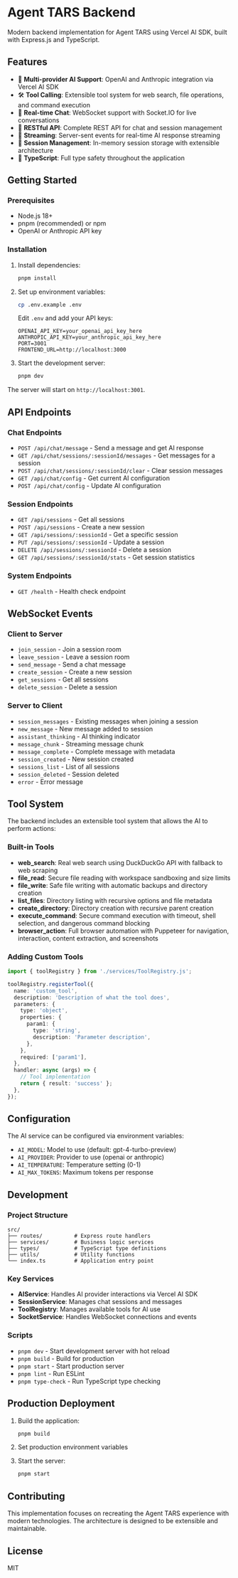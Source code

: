 # Agent TARS Backend

Modern backend implementation for Agent TARS using Vercel AI SDK, built with Express.js and TypeScript.

## Features

- 🤖 **Multi-provider AI Support**: OpenAI and Anthropic integration via Vercel AI SDK
- 🛠️ **Tool Calling**: Extensible tool system for web search, file operations, and command execution
- 💬 **Real-time Chat**: WebSocket support with Socket.IO for live conversations
- 📱 **RESTful API**: Complete REST API for chat and session management
- 🔄 **Streaming**: Server-sent events for real-time AI response streaming
- 💾 **Session Management**: In-memory session storage with extensible architecture
- 🔧 **TypeScript**: Full type safety throughout the application

## Getting Started

### Prerequisites

- Node.js 18+
- pnpm (recommended) or npm
- OpenAI or Anthropic API key

### Installation

1. Install dependencies:
   ```bash
   pnpm install
   ```

2. Set up environment variables:
   ```bash
   cp .env.example .env
   ```
   
   Edit `.env` and add your API keys:
   ```env
   OPENAI_API_KEY=your_openai_api_key_here
   ANTHROPIC_API_KEY=your_anthropic_api_key_here
   PORT=3001
   FRONTEND_URL=http://localhost:3000
   ```

3. Start the development server:
   ```bash
   pnpm dev
   ```

The server will start on `http://localhost:3001`.

## API Endpoints

### Chat Endpoints

- `POST /api/chat/message` - Send a message and get AI response
- `GET /api/chat/sessions/:sessionId/messages` - Get messages for a session
- `POST /api/chat/sessions/:sessionId/clear` - Clear session messages
- `GET /api/chat/config` - Get current AI configuration
- `POST /api/chat/config` - Update AI configuration

### Session Endpoints

- `GET /api/sessions` - Get all sessions
- `POST /api/sessions` - Create a new session
- `GET /api/sessions/:sessionId` - Get a specific session
- `PUT /api/sessions/:sessionId` - Update a session
- `DELETE /api/sessions/:sessionId` - Delete a session
- `GET /api/sessions/:sessionId/stats` - Get session statistics

### System Endpoints

- `GET /health` - Health check endpoint

## WebSocket Events

### Client to Server

- `join_session` - Join a session room
- `leave_session` - Leave a session room  
- `send_message` - Send a chat message
- `create_session` - Create a new session
- `get_sessions` - Get all sessions
- `delete_session` - Delete a session

### Server to Client

- `session_messages` - Existing messages when joining a session
- `new_message` - New message added to session
- `assistant_thinking` - AI thinking indicator
- `message_chunk` - Streaming message chunk
- `message_complete` - Complete message with metadata
- `session_created` - New session created
- `sessions_list` - List of all sessions
- `session_deleted` - Session deleted
- `error` - Error message

## Tool System

The backend includes an extensible tool system that allows the AI to perform actions:

### Built-in Tools

- **web_search**: Real web search using DuckDuckGo API with fallback to web scraping
- **file_read**: Secure file reading with workspace sandboxing and size limits
- **file_write**: Safe file writing with automatic backups and directory creation
- **list_files**: Directory listing with recursive options and file metadata
- **create_directory**: Directory creation with recursive parent creation
- **execute_command**: Secure command execution with timeout, shell selection, and dangerous command blocking
- **browser_action**: Full browser automation with Puppeteer for navigation, interaction, content extraction, and screenshots

### Adding Custom Tools

```typescript
import { toolRegistry } from './services/ToolRegistry.js';

toolRegistry.registerTool({
  name: 'custom_tool',
  description: 'Description of what the tool does',
  parameters: {
    type: 'object',
    properties: {
      param1: {
        type: 'string',
        description: 'Parameter description',
      },
    },
    required: ['param1'],
  },
  handler: async (args) => {
    // Tool implementation
    return { result: 'success' };
  },
});
```

## Configuration

The AI service can be configured via environment variables:

- `AI_MODEL`: Model to use (default: gpt-4-turbo-preview)
- `AI_PROVIDER`: Provider to use (openai or anthropic)
- `AI_TEMPERATURE`: Temperature setting (0-1)
- `AI_MAX_TOKENS`: Maximum tokens per response

## Development

### Project Structure

```
src/
├── routes/          # Express route handlers
├── services/        # Business logic services
├── types/           # TypeScript type definitions
├── utils/           # Utility functions
└── index.ts         # Application entry point
```

### Key Services

- **AIService**: Handles AI provider interactions via Vercel AI SDK
- **SessionService**: Manages chat sessions and messages
- **ToolRegistry**: Manages available tools for AI use
- **SocketService**: Handles WebSocket connections and events

### Scripts

- `pnpm dev` - Start development server with hot reload
- `pnpm build` - Build for production
- `pnpm start` - Start production server
- `pnpm lint` - Run ESLint
- `pnpm type-check` - Run TypeScript type checking

## Production Deployment

1. Build the application:
   ```bash
   pnpm build
   ```

2. Set production environment variables
3. Start the server:
   ```bash
   pnpm start
   ```

## Contributing

This implementation focuses on recreating the Agent TARS experience with modern technologies. The architecture is designed to be extensible and maintainable.

## License

MIT